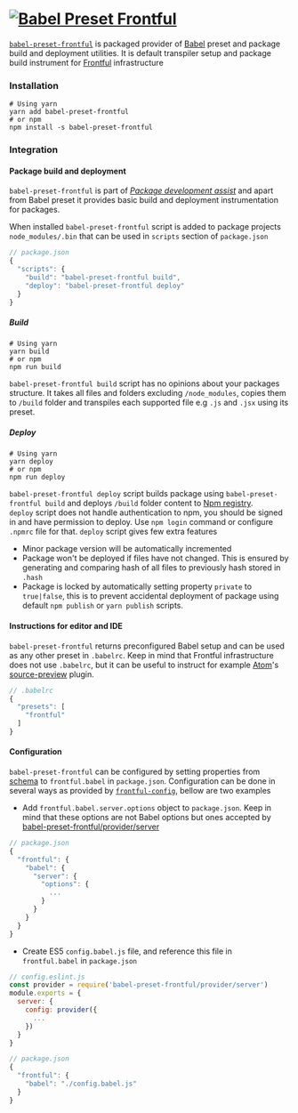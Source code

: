 # <a href="https://github.com/frontful/babel-preset-frontful"><img heigth="75" src="http://www.frontful.com/assets/packages/babel-preset.png" alt="Babel Preset Frontful" /></a>

[`babel-preset-frontful`](https://github.com/frontful/babel-preset-frontful) is packaged provider of [Babel](https://babeljs.io/) preset and package build and deployment utilities. It is default transpiler setup and package build instrument for [Frontful](https://github.com/frontful) infrastructure

### Installation

```shell
# Using yarn
yarn add babel-preset-frontful
# or npm
npm install -s babel-preset-frontful
```

### Integration

#### Package build and deployment

`babel-preset-frontful` is part of [_Package development assist_](https://github.com/frontful/frontful-common#package-development-assist) and apart from Babel preset it provides basic build and deployment instrumentation for packages.

When installed `babel-preset-frontful` script is added to package projects `node_modules/.bin` that can be used in `scripts` section of `package.json`

```javascript
// package.json
{
  "scripts": {
    "build": "babel-preset-frontful build",
    "deploy": "babel-preset-frontful deploy"
  }
}
```
##### Build
```shell
# Using yarn
yarn build
# or npm
npm run build
```
`babel-preset-frontful build` script has no opinions about your packages structure. It takes all files and folders excluding `/node_modules`, copies them to `/build` folder and transpiles each supported file e.g `.js` and `.jsx` using its preset.

##### Deploy
```shell
# Using yarn
yarn deploy
# or npm
npm run deploy
```
`babel-preset-frontful deploy` script builds package using `babel-preset-frontful build` and deploys `/build` folder content to [Npm registry](https://www.npmjs.com/).  
`deploy` script does not handle authentication to npm, you should be signed in and have permission to deploy. Use `npm login` command or configure `.npmrc` file for that.
`deploy` script gives few extra features
  - Minor package version will be automatically incremented
  - Package won't be deployed if files have not changed. This is ensured by generating and comparing hash of all files to previously hash stored in `.hash`
  - Package is locked by automatically setting property `private` to `true|false`, this is to prevent accidental deployment of package using default `npm publish` or `yarn publish` scripts.

#### Instructions for editor and IDE

`babel-preset-frontful` returns preconfigured Babel setup and can be used as any other preset in `.babelrc`. Keep in mind that Frontful infrastructure does not use `.babelrc`, but it can be useful to instruct for example [Atom](https://atom.io/)'s [source-preview](https://atom.io/packages/source-preview) plugin.
```javascript
// .babelrc
{
  "presets": [
    "frontful"
  ]
}
```

#### Configuration

`babel-preset-frontful` can be configured by setting properties from [schema](https://github.com/frontful/babel-preset-frontful/blob/master/config/index.default.js) to `frontful.babel` in `package.json`. Configuration can be done in several ways as provided by [`frontful-config`](https://github.com/frontful/frontful-config), bellow are two examples
  - Add `frontful.babel.server.options` object to `package.json`. Keep in mind that these options are not Babel options but ones accepted by [babel-preset-frontful/provider/server](https://github.com/frontful/babel-preset-frontful/blob/master/provider/server/config.development.js)
  ```javascript
  // package.json
  {
    "frontful": {
      "babel": {
        "server": {
          "options": {
            ...
          }
        }
      }
    }
  }
  ```
  - Create ES5 `config.babel.js` file, and reference this file in `frontful.babel` in `package.json`
  ```javascript
  // config.eslint.js
  const provider = require('babel-preset-frontful/provider/server')
  module.exports = {
    server: {
      config: provider({
        ...
      })
    }
  }
  ```
  ```javascript
  // package.json
  {
    "frontful": {
      "babel": "./config.babel.js"
    }
  }
  ```
